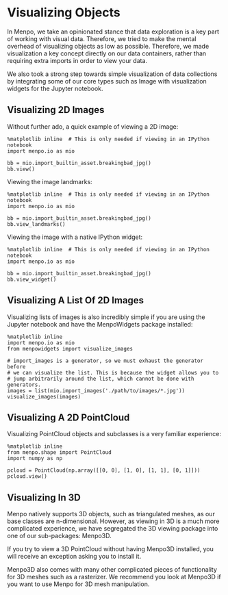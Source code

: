 Visualizing Objects
===================

In Menpo, we take an opinionated stance that data exploration is a key part of working with visual data. Therefore, we tried to make the mental overhead of visualizing objects as low as possible. Therefore, we made visualization a key concept directly on our data containers, rather than requiring extra imports in order to view your data.

We also took a strong step towards simple visualization of data collections by integrating some of our core types such as Image with visualization widgets for the Jupyter notebook.

Visualizing 2D Images
---------------------

Without further ado, a quick example of viewing a 2D image:

``` sourceCode
%matplotlib inline  # This is only needed if viewing in an IPython notebook
import menpo.io as mio

bb = mio.import_builtin_asset.breakingbad_jpg()
bb.view()
```

Viewing the image landmarks:

``` sourceCode
%matplotlib inline  # This is only needed if viewing in an IPython notebook
import menpo.io as mio

bb = mio.import_builtin_asset.breakingbad_jpg()
bb.view_landmarks()
```

Viewing the image with a native IPython widget:

``` sourceCode
%matplotlib inline  # This is only needed if viewing in an IPython notebook
import menpo.io as mio

bb = mio.import_builtin_asset.breakingbad_jpg()
bb.view_widget()
```

Visualizing A List Of 2D Images
-------------------------------

Visualizing lists of images is also incredibly simple if you are using the Jupyter notebook and have the MenpoWidgets package installed:

``` sourceCode
%matplotlib inline
import menpo.io as mio
from menpowidgets import visualize_images

# import_images is a generator, so we must exhaust the generator before
# we can visualize the list. This is because the widget allows you to
# jump arbitrarily around the list, which cannot be done with generators.
images = list(mio.import_images('./path/to/images/*.jpg'))
visualize_images(images)
```

Visualizing A 2D PointCloud
---------------------------

Visualizing PointCloud objects and subclasses is a very familiar experience:

``` sourceCode
%matplotlib inline
from menpo.shape import PointCloud
import numpy as np

pcloud = PointCloud(np.array([[0, 0], [1, 0], [1, 1], [0, 1]]))
pcloud.view()
```

Visualizing In 3D
-----------------

Menpo natively supports 3D objects, such as triangulated meshes, as our base classes are n-dimensional. However, as viewing in 3D is a much more complicated experience, we have segregated the 3D viewing package into one of our sub-packages: Menpo3D.

If you try to view a 3D PointCloud without having Menpo3D installed, you will receive an exception asking you to install it.

Menpo3D also comes with many other complicated pieces of functionality for 3D meshes such as a rasterizer. We recommend you look at Menpo3D if you want to use Menpo for 3D mesh manipulation.
